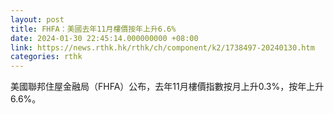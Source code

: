 ```yaml
---
layout: post
title: FHFA：美國去年11月樓價按年上升6.6%
date: 2024-01-30 22:45:14.000000000 +08:00
link: https://news.rthk.hk/rthk/ch/component/k2/1738497-20240130.htm
categories: rthk
---
```


美國聯邦住屋金融局（FHFA）公布，去年11月樓價指數按月上升0.3%，按年上升6.6%。
